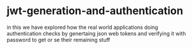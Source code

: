 # jwt-generation-and-authentication
in this we have explored how the real world applications doing authentication checks by genertaing json web tokens and verifying it with password to get or se their remaining stuff
